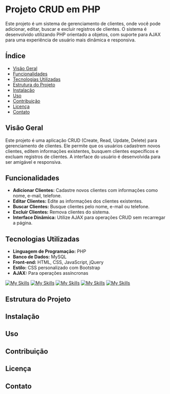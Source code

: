 # Projeto CRUD em PHP

Este projeto é um sistema de gerenciamento de clientes, onde você pode adicionar, editar, buscar e excluir registros de clientes. O sistema é desenvolvido utilizando PHP orientado a objetos, com suporte para AJAX para uma experiência de usuário mais dinâmica e responsiva.

## Índice

- [Visão Geral](#visão-geral)
- [Funcionalidades](#funcionalidades)
- [Tecnologias Utilizadas](#tecnologias-utilizadas)
- [Estrutura do Projeto](#estrutura-do-projeto)
- [Instalação](#instalação)
- [Uso](#uso)
- [Contribuição](#contribuição)
- [Licença](#licença)
- [Contato](#contato)

## Visão Geral

Este projeto é uma aplicação CRUD (Create, Read, Update, Delete) para gerenciamento de clientes. Ele permite que os usuários cadastrem novos clientes, editem informações existentes, busquem clientes específicos e excluam registros de clientes. A interface do usuário é desenvolvida para ser amigável e responsiva.

## Funcionalidades

- **Adicionar Clientes:** Cadastre novos clientes com informações como nome, e-mail, telefone.
- **Editar Clientes:** Edite as informações dos clientes existentes.
- **Buscar Clientes:** Busque clientes pelo nome, e-mail ou telefone.
- **Excluir Clientes:** Remova clientes do sistema.
- **Interface Dinâmica:** Utilize AJAX para operações CRUD sem recarregar a página.

## Tecnologias Utilizadas

- **Linguagem de Programação:** PHP
- **Banco de Dados:** MySQL
- **Front-end:** HTML, CSS, JavaScript, jQuery
- **Estilo:** CSS personalizado com Bootstrap
- **AJAX:** Para operações assíncronas
  
[![My Skills](https://skillicons.dev/icons?i=bootstrap)](https://getbootstrap.com)
[![My Skills](https://skillicons.dev/icons?i=php)](https://www.php.net)
[![My Skills](https://skillicons.dev/icons?i=js)](https://developer.mozilla.org/pt-BR/docs/Web/JavaScript)
[![My Skills](https://skillicons.dev/icons?i=html)](https://developer.mozilla.org/pt-BR/docs/Web/HTML)
[![My Skills](https://skillicons.dev/icons?i=vscode)](https://code.visualstudio.com)

## Estrutura do Projeto
## Instalação
## Uso
## Contribuição
## Licença
## Contato

